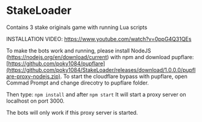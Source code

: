 # StakeLoader
Contains 3 stake originals game with running Lua scripts

INSTALLATION VIDEO: https://www.youtube.com/watch?v=0ppG4Q31QEs


To make the bots work and running, please install NodeJS (https://nodejs.org/en/download/current) with npm and download pupflare: [https://github.com/poky1084/pupflare](https://github.com/poky1084/StakeLoader/releases/download/1.0.0.0/pupflare-proxy-nodejs.zip).
To start the cloudflare bypass with pupflare, open Commad Prompt and change direcotry to pupflare folder.

Then type: `npm install` and after `npm start`
It will start a proxy server on localhost on port 3000.

The bots will only work if this proxy server is started.

